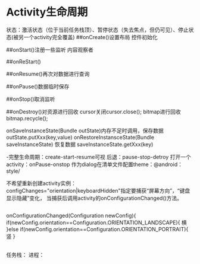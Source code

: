 # Activity生命周期

状态：激活状态（位于当前任务栈顶）、暂停状态（失去焦点，但仍可见）、停止状态(被另一个activity完全覆盖)
##onCreate()设置布局 控件初始化

##onStart()注册一些监听 内容观察者

##onReStart()

##onResume()再次对数据进行查询

##onPause()数据临时保存

##onStop()取消监听

##onDestroy()对资源进行回收 cursor关闭cursor.close();   bitmap进行回收 bitmap.recycle();



onSaveInstanceState(Bundle outState)内存不足时调用，保存数据  outState.putXxx(key,value)
onRestoreInstansceState(Bundle saveInstanceState)   恢复数据  saveInstanceState.getXxx(key)



-完整生命周期：create-start-resume可视
后退：pause-stop-detroy
打开一个activity：onPause-onstop
作为dialog在清单文件配置theme：@android：style/



不希望重新创建activity实例：configChanges="orientation|keyboardHidden"指定要捕获“屏幕方向”，“键盘显示隐藏”变化，
当捕获后调用activity的onConfigurationChanged()方法。
##
onConfigurationChanged(Configuration newConfig){
if(newConfig.orientation==Configuration.ORIENTATION_LANDSCAPE){
横
}else if(newConfig.orientation==Configuration.ORIENTATION_PORTRAIT){
竖
}
##


任务栈：
进程：
